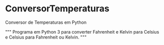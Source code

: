 # ConversorTemperaturas
Conversor de Temperaturas em Python

"""
Programa em Python 3 para converter Fahrenheit e Kelvin para Celsius
e Celsius para Fahrenheit ou Kelvin.
"""
